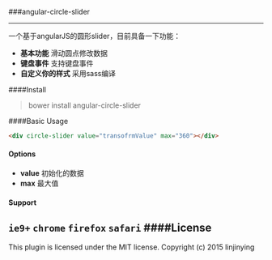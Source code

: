###angular-circle-slider

-------
一个基于angularJS的圆形slider，目前具备一下功能：
- **基本功能** 滑动圆点修改数据
- **键盘事件** 支持键盘事件
- **自定义你的样式** 采用sass编译

####Install
> bower install angular-circle-slider

####Basic Usage
```html
<div circle-slider value="transofrmValue" max="360"></div>
```
#### Options
- **value**  初始化的数据
- **max** 最大值
#### Support
`ie9+`  `chrome` `firefox` `safari`
####License
--------
This plugin is licensed under the MIT license.
Copyright (c) 2015 linjinying